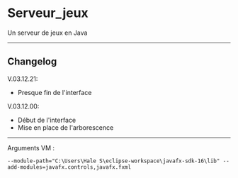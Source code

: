 # Serveur_jeux
Un serveur de jeux en Java
___

## Changelog

V.03.12.21:
- Presque fin de l'interface

V.03.12.00:
- Début de l'interface
- Mise en place de l'arborescence

___

Arguments VM :

```
--module-path="C:\Users\Hale S\eclipse-workspace\javafx-sdk-16\lib" --add-modules=javafx.controls,javafx.fxml
```